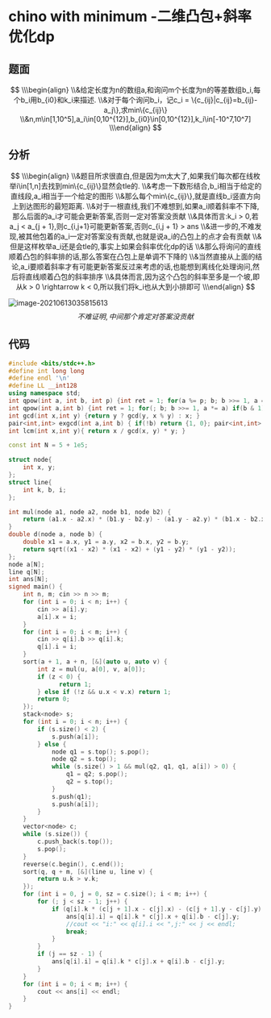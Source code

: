 # chino with minimum -二维凸包+斜率优化dp

## 题面

$$
\\\begin{align}
\\&给定长度为n的数组a,和询问m个长度为n的等差数组b_i,每个b_i用b_{i0}和k_i来描述.
\\&对于每个询问b_i，记c_i = \{c_{ij}|c_{ij}=b_{ij}-a_j\},求min\{c_{ij}\}
\\&n,m\in[1,10^5],a_i\in[0,10^{12}],b_{i0}\in[0,10^{12}],k_i\in[-10^7,10^7]
\\\end{align}
$$

## 分析

$$
\\\begin{align}
\\&题目所求很直白,但是因为m太大了,如果我们每次都在线枚举i\in[1,n]去找到min\{c_{ij}\}显然会tle的.
\\&考虑一下数形结合,b_i相当于给定的直线段,a_i相当于一个给定的图形
\\&那么每个min\{c_{ij}\},就是直线b_i竖直方向上到达图形的最短距离.
\\&对于一根直线,我们不难想到,如果a_i顺着斜率不下降,那么后面的a_i才可能会更新答案,否则一定对答案没贡献
\\&具体而言:k_i > 0,若a_j < a_{j + 1},则c_{i,j+1}可能更新答案,否则c_{i,j + 1} > ans
\\&进一步的,不难发现,被其他包着的a_i一定对答案没有贡献,也就是说a_i的凸包上的点才会有贡献
\\&但是这样枚举a_i还是会tle的,事实上如果会斜率优化dp的话
\\&那么将询问的直线顺着凸包的斜率排的话,那么答案在凸包上是单调不下降的
\\&当然直接从上面的结论,a_i要顺着斜率才有可能更新答案反过来考虑的话,也能想到离线化处理询问,然后将直线顺着凸包的斜率排序
\\&具体而言,因为这个凸包的斜率至多是一个坡,即从k > 0 \rightarrow k < 0,所以我们将k_i也从大到小排即可
\\\end{align}
$$

![image-20210613035815613](C:\Users\WinnieVenice\AppData\Roaming\Typora\typora-user-images\image-20210613035815613.png)
$$
不难证明,中间那个肯定对答案没贡献
$$

## 代码

```c++
#include <bits/stdc++.h>
#define int long long
#define endl '\n'
#define LL __int128
using namespace std;
int qpow(int a, int b, int p) {int ret = 1; for(a %= p; b; b >>= 1, a = a * a % p) if(b & 1) ret = ret * a % p; return ret; }
int qpow(int a,int b) {int ret = 1; for(; b; b >>= 1, a *= a) if(b & 1) ret *= a; return ret; }
int gcd(int x,int y) {return y ? gcd(y, x % y) : x; }
pair<int,int> exgcd(int a,int b) { if(!b) return {1, 0}; pair<int,int> ret = exgcd(b, a % b); return {ret.second, ret.first - a / b * ret.second }; }
int lcm(int x,int y){ return x / gcd(x, y) * y; }

const int N = 5 + 1e5;

struct node{
    int x, y;
};
struct line{
    int k, b, i;
};

int mul(node a1, node a2, node b1, node b2) {
    return (a1.x - a2.x) * (b1.y - b2.y) - (a1.y - a2.y) * (b1.x - b2.x); 
}
double d(node a, node b) {
    double x1 = a.x, y1 = a.y, x2 = b.x, y2 = b.y;
    return sqrt((x1 - x2) * (x1 - x2) + (y1 - y2) * (y1 - y2));
};
node a[N];
line q[N];
int ans[N];
signed main() {
    int n, m; cin >> n >> m;
    for (int i = 0; i < n; i++) {
        cin >> a[i].y;
        a[i].x = i;
    }
    for (int i = 0; i < m; i++) {
        cin >> q[i].b >> q[i].k;
        q[i].i = i;
    }
    sort(a + 1, a + n, [&](auto u, auto v) {
        int z = mul(u, a[0], v, a[0]);
        if (z < 0) {
              return 1;
        } else if (!z && u.x < v.x) return 1;
        return 0;
    });
    stack<node> s;
    for (int i = 0; i < n; i++) {
        if (s.size() < 2) {
            s.push(a[i]);
        } else {
            node q1 = s.top(); s.pop();
            node q2 = s.top();
            while (s.size() > 1 && mul(q2, q1, q1, a[i]) > 0) {
                q1 = q2; s.pop();
                q2 = s.top();
            }
            s.push(q1);
            s.push(a[i]);
        }
    }
    vector<node> c;
    while (s.size()) {
        c.push_back(s.top());
        s.pop();
    }
    reverse(c.begin(), c.end());
    sort(q, q + m, [&](line u, line v) {
        return u.k > v.k;
    });
    for (int i = 0, j = 0, sz = c.size(); i < m; i++) {
        for (; j < sz - 1; j++) {
            if (q[i].k * (c[j + 1].x - c[j].x) - (c[j + 1].y - c[j].y) > 0) {
                ans[q[i].i] = q[i].k * c[j].x + q[i].b - c[j].y;
                //cout << "i:" << q[i].i << ",j:" << j << endl;
                break;
            }
        }
        if (j == sz - 1) {
            ans[q[i].i] = q[i].k * c[j].x + q[i].b - c[j].y;
        }
    }    
    for (int i = 0; i < m; i++) {
        cout << ans[i] << endl;
    }
}
```

